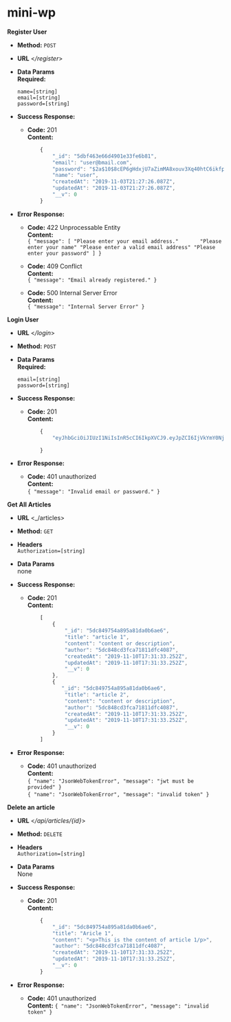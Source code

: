 # mini-wp

**Register User**

* **Method:**
    `POST` 

* **URL**
    <_/register_>

* **Data Params** <br />
    **Required:**
    
    `name=[string]` <br />
    `email=[string]` <br />
    `password=[string]` <br />

* **Success Response:**
    * **Code:** 201 <br />
        **Content:** 
        ```javascript
            {
                "_id": "5dbf463e66d4901e33fe6b81",
                "email": "user@bmail.com",
                "password": "$2a$10$8cEP6gHdxjU7aZimMA8xouv3Xq40htC6ikfpUHOdPsPWVg8IFHpzG",
                "name": "user",
                "createdAt": "2019-11-03T21:27:26.087Z",
                "updatedAt": "2019-11-03T21:27:26.087Z",
                "__v": 0
            }
        ```

* **Error Response:**
  * **Code:** 422 Unprocessable Entity <br />
    **Content:** <br />
    `{
        "message": [
            "Please enter your email address."      
            "Please enter your name"
            "Please enter a valid email address"
            "Please enter your password"
        ]
    }` 

  * **Code:** 409 Conflict <br />
    **Content:** <br />
    `{
        "message": "Email already registered."
    }`

  * **Code:** 500 Internal Server Error<br />
    **Content:** <br />
    `{
        "message": "Internal Server Error"
    }`


**Login User**

* **URL**
    <_/login_>

* **Method:**
    `POST` 

* **Data Params** <br />
    **Required:**
    
    `email=[string]` <br />
    `password=[string]` <br />

* **Success Response:**
    * **Code:** 201 <br />
        **Content:** 
        ```javascript
            {
                "eyJhbGciOiJIUzI1NiIsInR5cCI6IkpXVCJ9.eyJpZCI6IjVkYmY0NjNlNjZkNDkwMWUzM2ZlNmI4MSIsImVtYWlsIjoiYXNkYXNkYXNkQGFzZC5jb20iLCJpYXQiOjE1NzI4MTY1Mjl9.QPqj-wyuPI-pErO-PxDuJqe8a7gHysxRgQ8_yufcwH0"

            }
        ```

* **Error Response:**
  * **Code:** 401 unauthorized <br />
    **Content:** <br />
    `{
        "message": "Invalid email or password."
    }`


**Get All Articles**

* **URL**
    <_/articles>
* **Method:**
    `GET` 

* **Headers** <br />
    `Authorization=[string]`

* **Data Params** <br />
    none

* **Success Response:**
    * **Code:** 201 <br />
        **Content:** 
        ```javascript
            [
                {
                    "_id": "5dc849754a895a81da0b6ae6",
                    "title": "article 1",
                    "content": "content or description",
                    "author": "5dc848cd3fca71811dfc4087",
                    "createdAt": "2019-11-10T17:31:33.252Z",
                    "updatedAt": "2019-11-10T17:31:33.252Z",
                    "__v": 0
                },
                {
                   "_id": "5dc849754a895a81da0b6ae6",
                    "title": "article 2",
                    "content": "content or description",
                    "author": "5dc848cd3fca71811dfc4087",
                    "createdAt": "2019-11-10T17:31:33.252Z",
                    "updatedAt": "2019-11-10T17:31:33.252Z",
                    "__v": 0
                }
            ]
        ```
* **Error Response:**
  * **Code:** 401 unauthorized <br />
    **Content:** <br />
    `{
        "name": "JsonWebTokenError",
        "message": "jwt must be provided"
    }` <br />
    `{
        "name": "JsonWebTokenError",
        "message": "invalid token"
    }`


**Delete an article**

* **URL**
    <_/api/articles/{id}_>

* **Method:**
    `DELETE` 

* **Headers** <br />
    `Authorization=[string]`

* **Data Params** <br />
    None

* **Success Response:**
    * **Code:** 201 <br />
        **Content:** 
        ```javascript 
            {  
                "_id": "5dc849754a895a81da0b6ae6",
                "title": "Aricle 1",
                "content": "<p>This is the content of article 1/p>",
                "author": "5dc848cd3fca71811dfc4087",
                "createdAt": "2019-11-10T17:31:33.252Z",
                "updatedAt": "2019-11-10T17:31:33.252Z",
                "__v": 0 
            }  
        ```

* **Error Response:**
  * **Code:** 401 unauthorized <br />
    **Content:** 
        `{
            "name": "JsonWebTokenError",
            "message": "invalid token"
        }`